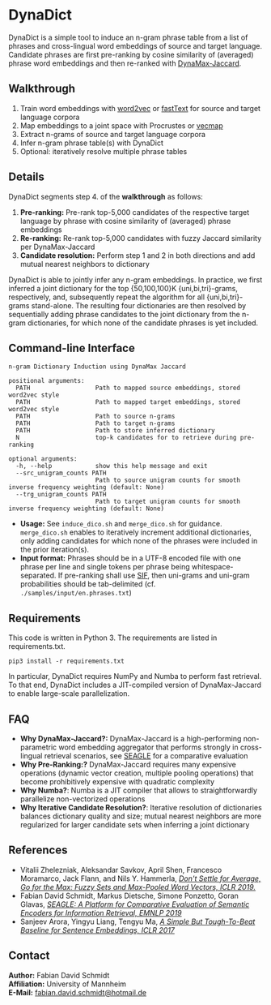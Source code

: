 # DynaDict

DynaDict is a simple tool to induce an n-gram phrase table from a list of phrases and cross-lingual word embeddings of source and target language. Candidate phrases are first pre-ranking by cosine similarity of (averaged) phrase word embeddings and then re-ranked with [DynaMax-Jaccard](https://github.com/babylonhealth/fuzzymax).

## Walkthrough
1. Train word embeddings with [word2vec](https://github.com/tmikolov/word2vec) or [fastText](https://github.com/facebookresearch/fastText) for source and target language corpora
2. Map embeddings to a joint space with Procrustes or [vecmap](https://github.com/artetxem/vecmap)
3. Extract n-grams of source and target language corpora
4. Infer n-gram phrase table(s) with DynaDict
5. Optional: iteratively resolve multiple phrase tables

## Details

DynaDict segments step 4. of the **walkthrough** as follows:
1. **Pre-ranking:** Pre-rank top-5,000 candidates of the respective target language by phrase with cosine similarity of (averaged) phrase embeddings
2. **Re-ranking:** Re-rank top-5,000 candidates with fuzzy Jaccard similarity per DynaMax-Jaccard
3. **Candidate resolution:** Perform step 1 and 2 in both directions and add mutual nearest neighbors to dictionary

DynaDict is able to jointly infer any n-gram embeddings. In practice, we first inferred a joint dictionary for the top {50,100,100}K {uni,bi,tri}-grams, respectively, and, subsequently repeat the algorithm for all {uni,bi,tri}-grams stand-alone. The resulting four dictionaries are then resolved by sequentially adding phrase candidates to the joint dictionary from the n-gram dictionaries, for which none of the candidate phrases is yet included.

## Command-line Interface

```
n-gram Dictionary Induction using DynaMax Jaccard

positional arguments:
  PATH                  Path to mapped source embeddings, stored word2vec style
  PATH                  Path to mapped target embeddings, stored word2vec style
  PATH                  Path to source n-grams
  PATH                  Path to target n-grams
  PATH                  Path to store inferred dictionary
  N                     top-k candidates for to retrieve during pre-ranking

optional arguments:
  -h, --help            show this help message and exit
  --src_unigram_counts PATH
                        Path to source unigram counts for smooth inverse frequency weighting (default: None)
  --trg_unigram_counts PATH
                        Path to target unigram counts for smooth inverse frequency weighting (default: None)
```
* **Usage:** See `induce_dico.sh` and `merge_dico.sh` for guidance. `merge_dico.sh` enables to iteratively increment additional dictionaries, only adding candidates for which none of the phrases were included in the prior iteration(s).
* **Input format:** Phrases should be in a UTF-8 encoded file with one phrase per line and single tokens per phrase being whitespace-separated. If pre-ranking shall use [SIF](https://openreview.net/pdf?id=SyK00v5xx), then uni-grams and uni-gram probabilities should be tab-delimited (cf. `./samples/input/en.phrases.txt`) 

## Requirements

This code is written in Python 3. The requirements are listed in requirements.txt.

``pip3 install -r requirements.txt``

In particular, DynaDict requires NumPy and Numba to perform fast retrieval. To that end, DynaDict includes a JIT-compiled version of DynaMax-Jaccard to enable large-scale parallelization.

## FAQ

* **Why DynaMax-Jaccard?:** DynaMax-Jaccard is a high-performing non-parametric word embedding aggregator that performs strongly in cross-lingual retrieval scenarios, see [SEAGLE](https://www.aclweb.org/anthology/D19-3034.pdf) for a comparative evaluation
* **Why Pre-Ranking:?** DynaMax-Jaccard requires many expensive operations (dynamic vector creation, multiple pooling operations) that become prohibitively expensive with quadratic complexity
* **Why Numba?**: Numba is a JIT compiler that allows to straightforwardly parallelize non-vectorized operations
* **Why Iterative Candidate Resolution?**: Iterative resolution of dictionaries balances dictionary quality and size; mutual nearest neighbors are more regularized for larger candidate sets when inferring a joint dictionary

## References
 
* Vitalii Zhelezniak, Aleksandar Savkov, April Shen, Francesco Moramarco, Jack Flann, and Nils Y. Hammerla, [*Don't Settle for Average, Go for the Max: Fuzzy Sets and Max-Pooled Word Vectors, ICLR 2019.*](https://openreview.net/forum?id=SkxXg2C5FX)
* Fabian David Schmidt, Markus Dietsche, Simone Ponzetto, Goran Glavas, [*SEAGLE: A Platform for Comparative Evaluation of Semantic Encoders for Information Retrieval, EMNLP 2019*](https://www.aclweb.org/anthology/D19-3034.pdf)
* Sanjeev Arora, Yingyu Liang, Tengyu Ma, [*A Simple But Tough-To-Beat Baseline for Sentence Embeddings, ICLR 2017*](https://openreview.net/pdf?id=SyK00v5xx)

## Contact

**Author:** Fabian David Schmidt\
**Affiliation:** University of Mannheim\
**E-Mail:** fabian.david.schmidt@hotmail.de

